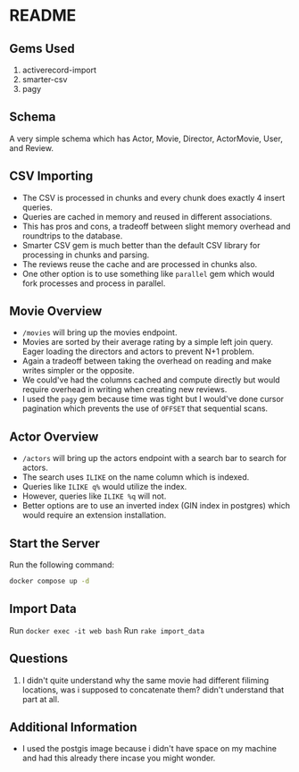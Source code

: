# README

## Gems Used

1. activerecord-import
2. smarter-csv
3. pagy

## Schema

A very simple schema which has Actor, Movie, Director, ActorMovie, User, and Review.

## CSV Importing

- The CSV is processed in chunks and every chunk does exactly 4 insert queries.
- Queries are cached in memory and reused in different associations.
- This has pros and cons, a tradeoff between slight memory overhead and roundtrips to the database.
- Smarter CSV gem is much better than the default CSV library for processing in chunks and parsing.
- The reviews reuse the cache and are processed in chunks also.
- One other option is to use something like `parallel` gem which would fork processes and process in parallel.

## Movie Overview

- `/movies` will bring up the movies endpoint.
- Movies are sorted by their average rating by a simple left join query. Eager loading the directors and actors to prevent N+1 problem.
- Again a tradeoff between taking the overhead on reading and make writes simpler or the opposite.
- We could've had the columns cached and compute directly but would require overhead in writing when creating new reviews.
- I used the `pagy` gem because time was tight but I would've done cursor pagination which prevents the use of `OFFSET` that sequential scans.

## Actor Overview

- `/actors` will bring up the actors endpoint with a search bar to search for actors.
- The search uses `ILIKE` on the name column which is indexed.
- Queries like `ILIKE q%` would utilize the index.
- However, queries like `ILIKE %q` will not.
- Better options are to use an inverted index (GIN index in postgres) which would require an extension installation.

## Start the Server

Run the following command:

```bash
docker compose up -d
```
## Import Data
Run `docker exec -it web bash`
Run `rake import_data`


## Questions
1. I didn't quite understand why the same movie had different filiming locations, was i supposed to concatenate them? didn't understand that part at all.

## Additional Information
- I used the postgis image because i didn't have space on my machine and had this already there incase you might wonder.
